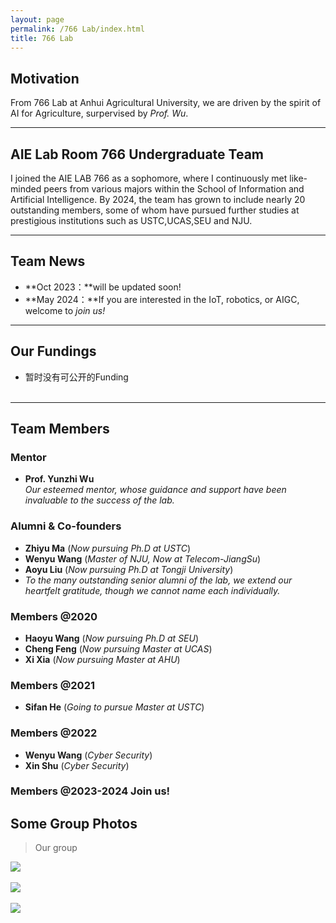 ```yaml
---
layout: page
permalink: /766 Lab/index.html
title: 766 Lab
---
```


## Motivation

From 766 Lab at Anhui Agricultural University, we are driven by the spirit of AI for Agriculture, surpervised by _Prof. Wu_.

---

## AIE Lab Room 766 Undergraduate Team

I joined the AIE LAB 766 as a sophomore, where I continuously met like-minded peers from various majors within the School of Information and Artificial Intelligence. By 2024, the team has grown to include nearly 20 outstanding members, some of whom have pursued further studies at prestigious institutions such as USTC,UCAS,SEU and NJU.<br>

---

## Team News

<!-- - **Jan 2024：**Our team won the Finalist Award (Top 3%) in China International College Students’ Innovation Competition.
- **Sep 2023：**Our work [DefenderIoT](https://fzuiot.site/) has been reported by [Youth of FZU (in Chinese)](https://mp.weixin.qq.com/s/MF2NJQtEHsVwsm8Ym-l7Gg).
- **Aug 2023：**Our team won the Best Technology Award (Top 1%) in National Youth Science Innovation Project Competition.
- **June 2023：**Our team won a national undergraduate research training grant (about $3000). -->
- **Oct 2023：**will be updated soon!
- **May 2024：**If you are interested in the IoT, robotics, or AIGC, welcome to *join us!*

---

## Our Fundings

<!-- - Project: DefenderIoT — Leading the New Generation of Industrial Inspection<br>**Funding $2000** (Grant No. 20230357)<br>China International College Students’ Innovation Competition Award<br>Project Leader & Product Manager (2024)<br><br>
- Project: Industrial Inspection System based on Intelligent IoT and Bionic Quadruped Robot<br>**Funding $3000** (Grant No. 202310386056)<br>China National Undergraduate Innovation and Entrepreneurship Training Program<br>Project Leader & Student Investigator (2023-2024)<br><br>
- Project: Community Monitoring System based on Smart IoT and Inspection Vehicle<br>**Funding $1000** (Grant No. 2023080208)<br>National Youth Science Innovation Project Competition Award<br>Project Leader & Student Investigator (2023)<br><br> -->
- 暂时没有可公开的Funding<br><br>

---

## Team Members

### **Mentor**
- **Prof. Yunzhi Wu**  
  _Our esteemed mentor, whose guidance and support have been invaluable to the success of the lab._

### **Alumni & Co-founders**  
- **Zhiyu Ma** (*Now pursuing Ph.D at USTC*)  
- **Wenyu Wang** (*Master of NJU, Now at Telecom-JiangSu*)  
- **Aoyu Liu** (*Now pursuing Ph.D at Tongji University*)  
- _To the many outstanding senior alumni of the lab, we extend our heartfelt gratitude, though we cannot name each individually._

### **Members @2020**  
- **Haoyu Wang** (*Now pursuing Ph.D at SEU*)  
- **Cheng Feng** (*Now pursuing Master at UCAS*)  
- **Xi Xia** (*Now pursuing Master at AHU*)  

### **Members @2021**  
- **Sifan He** (*Going to pursue Master at USTC*)  

### **Members @2022**  
- **Wenyu Wang** (*Cyber Security*)  
- **Xin Shu** (*Cyber Security*)  

### **Members @2023-2024**  Join us!

## Some Group Photos

> Our group

<div>
<img src="https://lancelot-wy.github.io/images/teams/3.jpg">
</div>
<br>

<div>
<img src="https://lancelot-wy.github.io/images/teams/766_1.jpg">
</div>
<br>

<!-- <div>
<img src="https://lancelot-wy.github.io/images/teams/4.jpg">
</div>
<br> -->

<div>
<img src="https://lancelot-wy.github.io/images/teams/6.jpg">
</div>
<br>

